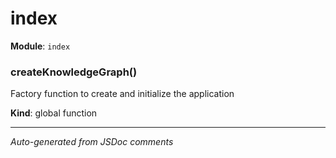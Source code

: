 # index

**Module**: `index`

<a name="createKnowledgeGraph"></a>

### createKnowledgeGraph()
Factory function to create and initialize the application

**Kind**: global function  


---

*Auto-generated from JSDoc comments*
